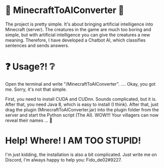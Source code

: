 # 🤖 MinecraftToAIConverter 🤖
The project is pretty simple. It's about bringing artificial intelligence into Minecraft (server). The creatures in the game are much too boring and simple, but with artificial intelligence you can give the creatures a new meaning. Therefore, I have developed a Chatbot AI, which classifies sentences and sends answers.

# ❓ Usage?! ❔
Open the terminal and write "/MinecraftToAIConverter".
.... Okay, you got me. Sorry, it's not that simple.

First, you need to install CUDA and CUDnn. Sounds complicated, but it is. After that, you need Java 8, which is easy to install (I think). After that, just drag the plugin (MinecraftToAIConverter.jar) into the plugin folder from the server and start the Python script (The AI). WOW!!! Your villagers can now reveal their names ... 👏 

# Help! Where! I AM TOO STUPID!
I'm just kidding, the installation is also a bit complicated. Just write me on Discord, I'm always happy to help you: Fido_de02#9227.
